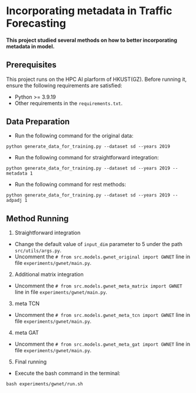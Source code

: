 # Incorporating metadata in Traffic Forecasting

#### This project studied several methods on how to better incorporating metadata in model.

## Prerequisites
This project runs on the HPC AI plarform of HKUST(GZ). Before running it, ensure the following requirements are satisfied:
- Python >= 3.9.19
- Other requirements in the `requirements.txt`.

## Data Preparation
- Run the following command for the original data:
```
python generate_data_for_training.py --dataset sd --years 2019
```
- Run the following command for straightforward integration:
```
python generate_data_for_training.py --dataset sd --years 2019 --metadata 1
```
- Run the following command for rest methods:
```
python generate_data_for_training.py --dataset sd --years 2019 --adpadj 1
```
## Method Running

1. Straightforward integration
- Change the default value of `input_dim` parameter to 5 under the path `src/utils/args.py`.
- Uncomment the `# from src.models.gwnet_original import GWNET` line in file `experiments/gwnet/main.py`.
2. Additional matrix integration
- Uncomment the `# from src.models.gwnet_meta_matrix import GWNET` line in file `experiments/gwnet/main.py`.
3. meta TCN
- Uncomment the `# from src.models.gwnet_meta_tcn import GWNET` line in file `experiments/gwnet/main.py`.
4. meta GAT
- Uncomment the `# from src.models.gwnet_meta_gat import GWNET` line in file `experiments/gwnet/main.py`.
5. Final running
- Execute the bash command in the terminal:
```
bash experiments/gwnet/run.sh
```


